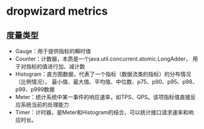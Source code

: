 # dropwizard metrics

## 度量类型

+ Gauge：用于提供指标的瞬时值
+ Counter：计数器，本质是一个java.util.concurrent.atomic.LongAdder， 用于对指标的值进行加、减计数
+ Histogram：直方图数据，代表了一个指标（数据流类的指标）的分布情况（比例情况）。 最小值、最大值、平均值、中位数、p75、p90、p95、p98、p99、p999数据
+ Meter：统计系统中某一事件的响应速率，如TPS、QPS。该项指标值直接反应系统当前的处理能力
+ Timer：计时器，是Meter和Histogram的结合，可以统计接口请求速率和响应时长。

